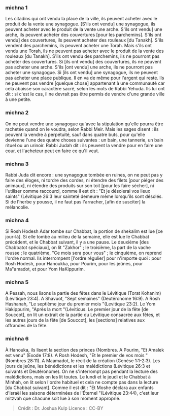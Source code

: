 
### michna 1
Les citadins qui ont vendu la place de la ville, ils peuvent acheter avec le produit de la vente une synagogue. [S'ils ont vendu] une synagogue, ils peuvent acheter avec le produit de la vente une arche. S'ils ont vendu] une arche, ils peuvent acheter des couvertures [pour les parchemins]. S'ils ont vendu] des couvertures, ils peuvent acheter des rouleaux [du Tanakh]. S'ils vendent des parchemins, ils peuvent acheter une Torah. Mais s'ils ont vendu une Torah, ils ne peuvent pas acheter avec le produit de la vente des rouleaux [du Tanakh]. S'ils ont vendu des parchemins, ils ne pourront pas acheter des couvertures. Si [ils ont vendu] des couvertures, ils ne peuvent pas acheter une arche. S'ils [ont vendu] une arche, ils ne pourront pas acheter une synagogue. Si [ils ont vendu] une synagogue, ils ne peuvent pas acheter une place publique. Il en va de même pour l'argent qui reste. Ils ne peuvent pas vendre [quelque chose] appartenant à une communauté car cela abaisse son caractère sacré, selon les mots de Rabbi Yehuda. Ils lui ont dit : si c'est le cas, il ne devrait pas être permis de vendre d'une grande ville à une petite.

### michna 2
On ne peut vendre une synagogue qu'avec la stipulation qu'elle pourra être rachetée quand on le voudra, selon Rabbi Meir. Mais les sages disent : ils peuvent la vendre à perpétuité, sauf dans quatre buts, pour qu'elle devienne l'une des quatre choses suivantes : un bain, une tannerie, un bain rituel ou un urinoir. Rabbi Judah dit : ils peuvent la vendre pour en faire une cour, et l'acheteur peut en faire ce qu'il veut.

### michna 3
Rabbi Juda dit encore : une synagogue tombée en ruines, on ne peut pas y faire des éloges, ni tordre des cordes, ni étendre des filets [pour piéger des animaux], ni étendre des produits sur son toit [pour les faire sécher], ni l'utiliser comme raccourci, comme il est dit : "Et je désolerai vos lieux saints" (Lévitique 26:3 leur sainteté demeure même lorsqu'ils sont désolés. Si de l'herbe y pousse, il ne faut pas l'arracher, [afin de susciter] la mélancolie.

### michna 4
Si Rosh Hodesh Adar tombe sur Chabbat, la portion de shekalim est lue [ce jour-là]. Si elle tombe au milieu de la semaine, elle est lue le Chabbat précédent, et le Chabbat suivant, il y a une pause. Le deuxième [des Chabbatot spéciaux], on lit "Zakhor" ; le troisième, la part de la vache rousse ; le quatrième, "Ce mois sera pour vous" ; le cinquième, on reprend l'ordre normal. Ils interrompent [l'ordre régulier] pour n'importe quoi : pour Rosh Hodesh, pour Hanoukka, pour Pourim, pour les jeûnes, pour Ma"amadot, et pour Yom HaKippurim.

### michna 5
A Pessah, nous lisons la partie des fêtes dans le Lévitique (Torat Kohanim) (Lévitique 23:4). A Shavuot, "Sept semaines" (Deutéronome 16:9). A Rosh Hashanah, "Le septième jour du premier mois "(Levitique 23:2). Le Yom Hakippurim, "Après la mort "(Léviticus. Le premier jour de la fête [de Souccot], on lit un extrait de la partie du Lévitique consacrée aux fêtes, et les autres jours de la fête [de Souccot], les [sections] relatives aux offrandes de la fête.

### michna 6
À Hanouka, ils lisent la section des princes (Nombres. A Pourim, "Et Amalek est venu" (Exode 17:8). A Rosh Hodesh, "Et le premier de vos mois "(Nombres 28:11). A Maamadot, le récit de la création (Genèse 1:1-2:3). Les jours de jeûne, les bénédictions et les malédictions (Lévitique 26:3 et suivants et Deutéronome). On ne s'interrompt pas pendant la lecture des malédictions, mais on les lit toutes. Le lundi et le jeudi et le Chabbat à Minhah, on lit selon l'ordre habituel et cela ne compte pas dans la lecture [du Chabbat suivant]. Comme il est dit : "Et Moshe déclara aux enfants d'Israël les saisons déterminées de l'Éternel "(Lévitique 23:44), c'est leur mitzvah que chacune soit lue à son moment approprié.

>Crédit : Dr. Joshua Kulp
>Licence : CC-BY